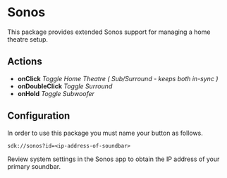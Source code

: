 # Sonos

This package provides extended Sonos support for managing a home theatre setup.

## Actions

- **onClick** *Toggle Home Theatre ( Sub/Surround - keeps both in-sync  )*
- **onDoubleClick** *Toggle Surround*
- **onHold** *Toggle Subwoofer*

## Configuration

In order to use this package you must name your button as follows.

```
sdk://sonos?id=<ip-address-of-soundbar>
```

Review system settings in the Sonos app to obtain the IP address of your primary soundbar.